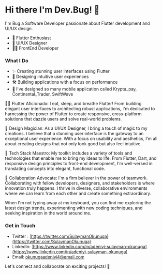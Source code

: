# Hi there I'm Dev.Bug! 👋

I'm Bug a Software Developer passionate about Flutter development and UI/UX design.

- 🚀 Flutter Enthusiast
- 🎨 UI/UX Designer
- 👨‍💻 FrontEnd Developer

### What I Do

- ✨ Creating stunning user interfaces using Flutter
- 🌈 Designing intuitive user experiences
- 🛠️ Building applications with a focus on performance
- 🎨 I've designed so many mobile application called Krypta_pay, Continental_Trader, SwiftWave
  
👨‍💻 Flutter Aficionado:
I eat, sleep, and breathe Flutter! From building elegant user interfaces to architecting robust applications, I'm dedicated to harnessing the power of Flutter to create responsive, cross-platform solutions that dazzle users and solve real-world problems.

🎨 Design Magician:
As a UI/UX Designer, I bring a touch of magic to my creations. I believe that a stunning user interface is the gateway to an exceptional user experience. With a focus on usability and aesthetics, I'm all about creating designs that not only look good but also feel intuitive.

🔧 Tech Stack Maestro:
My toolkit includes a variety of tools and technologies that enable me to bring my ideas to life. From Flutter, Dart, and responsive design principles to front-end development, I'm well-versed in translating concepts into elegant, functional code.

🤝 Collaboration Advocate:
I'm a firm believer in the power of teamwork. Collaborating with fellow developers, designers, and stakeholders is where innovation truly happens. I thrive in diverse, collaborative environments where we can learn from each other and create something extraordinary.

When I'm not typing away at my keyboard, you can find me exploring the latest design trends, experimenting with new coding techniques, and seeking inspiration in the world around me.

### Get in Touch

- Twitter : [https://twitter.com/SulaymanOkunuga](https://twitter.com/SulaymanOkunuga)
- LinkedIn: [https://www.linkedin.com/in/adeniyi-sulayman-okunuga](https://www.linkedin.com/in/adeniyi-sulayman-okunuga)
- Email: okunugaadeniyi4@email.com

Let's connect and collaborate on exciting projects! 🚀

